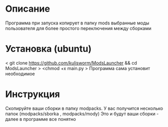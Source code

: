 # Описание
Программа при запуска копирует в папку mods выбранные моды пользователя для более простого переключения между сборками
# Установка (ubuntu)
< git clone https://github.com/kulisworm/ModsLauncher && cd ModsLauncher >
<chmod +x main.py >
<sudo python3 main.py >
Программа сама установит необходимое
# Инструкция
Скопируйте ваши сборки в папку modpacks. У вас получится несколько папок (modpacks/sborka , modpacks/mody)
Это и будут ваши сборки - далее в программе все понятно
